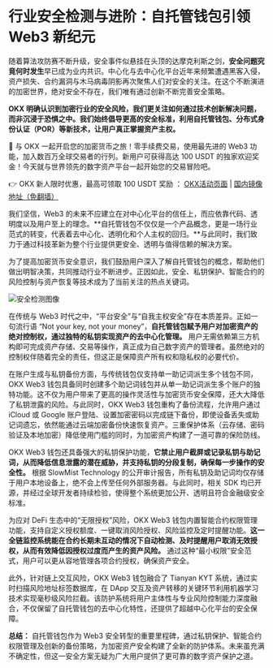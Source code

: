 # 行业安全检测与进阶：自托管钱包引领 Web3 新纪元

随着算法攻防赛不断升级，安全事件似悬挂在头顶的达摩克利斯之剑，**安全问题究竟何时发生**早已成为业内共识。中心化与去中心化平台近年来频繁遭遇黑客入侵，资产损失、合约漏洞与木马病毒阴影再次聚焦人们对安全的关注。在这个不断演进的加密世界，绝对安全不存在，我们唯有通过创新不断完善安全策略。

**OKX 明确认识到加密行业的安全风险，我们更关注如何通过技术创新解决问题，而非沉浸于恐惧之中。我们始终倡导更高的安全标准，利用自托管钱包、分布式身份认证（POR）等新技术，让用户真正掌握资产主权。**

🚀 与 OKX 一起开启您的加密货币之旅！零手续费交易，使用最先进的 Web3 功能，加入数百万全球交易者的行列。新用户可获得高达 100 USDT 的独家欢迎奖金！今天就与世界领先的数字资产平台一起开始您的交易冒险吧。

👉 OKX 新人限时优惠，最高可领取 100 USDT 奖励 ： [OKX活动页面](https://bit.ly/OKXe) | [国内镜像地址（免翻墙）](https://bit.ly/okX)

我们坚信，Web3 的未来不应建立在对中心化平台的信任上，而应依靠代码、透明度以及用户至上的理念。**自托管钱包不仅仅是一个产品概念，更是一场行业范式的转变，代表着去中心化、透明化和个人主权的回归。**与此同时，我们致力于通过科技革新为整个行业提供更安全、透明与值得信赖的解决方案。

为了提高加密货币安全意识，我们鼓励用户深入了解自托管钱包的概念，帮助他们做出明智决策，共同推动行业不断进步。正因如此，安全、私钥保护、智能合约的风险控制与资产恢复等技术成为了当前关注的热点关键词。

![安全检测图像](https://www.jmhbdh.com/wp-content/img/259399420404.webp)

在传统与 Web3 时代之中，“平台安全”与“自我主权安全”存在本质差异。正如一句流行语 “Not your key, not your money”，**自托管钱包赋予用户对加密资产的绝对控制权，通过独特的私钥实现资产的去中心化管理。** 用户无需依赖第三方机构即可完成资产存储、交易等操作，真正成为自己数字资产的管理者。虽然绝对的控制权伴随着完全的责任，但这正是保障资产所有权和隐私权的必要代价。

在账户生成与私钥备份方面，与传统钱包仅支持单一助记词派生多个钱包不同，OKX Web3 钱包具备同时创建多个助记词钱包并从单一助记词派生多个账户的独特功能。这不仅为用户带来了更高的操作灵活性与加密货币安全保障，还大大降低了私钥泄露的风险。与此同时，OKX Web3 钱包重构了备份流程，允许用户通过 iCloud 或 Google 账户登陆、设置加密密码以完成链下备份，即使设备丢失或助记词遗忘，依然能通过云端加密备份快速恢复资产。三重保护体系（云存储、密码验证及本地加密）降低使用门槛的同时，为加密资产构建了一道可靠的保险防线。

OKX Web3 钱包还具备强大的私钥保护功能，**它禁止用户截屏或记录私钥与助记词，从而降低信息泄露的潜在威胁，并支持私钥的分段复制，确保每一步操作的安全性。** 根据 SlowMist Technology 的公开审计报告，所有私钥及助记词均仅存储于用户本地设备上，绝不会上传至任何外部服务器。与此同时，相关 SDK 均已开源，并经过全球开发者持续检验，使得整个系统更加公开、透明且符合金融级安全标准。

为应对 DeFi 生态中的“无限授权”风险，OKX Web3 钱包内置智能合约权限管理功能，支持自定义授权额度、一键取消风险授权、风险监控及定时提醒功能。**这一全链监控系统能在合约长期未互动的情况下自动检测、及时提醒用户取消无效授权，从而有效降低因授权过度而产生的资产风险。** 通过这种“最小权限”安全范式，用户可以更从容地管理各项合约授权，确保资产安全。

此外，针对链上交互风险，OKX Web3 钱包融合了 Tianyan KYT 系统，通过实时扫描风险地址标签数据库，在 DApp 交互及资产转移的关键环节利用机器学习技术实现毫秒级风险拦截。该防护系统将用户主体性与专业风险控制能力深度融合，不仅保留了自托管钱包的去中心化特性，还提供了超越中心化平台的安全保障。

**总结：** 自托管钱包作为 Web3 安全转型的重要里程碑，通过私钥保护、智能合约权限管理及创新的备份策略，为加密资产安全构建了全新的防护体系。未来虽充满不确定性，但这一安全方案无疑为广大用户提供了更可靠的数字资产保护之道。